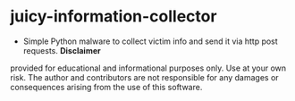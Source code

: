 # juicy-information-collector

* Simple Python malware to collect victim info and send it via http post requests.
**Disclaimer**

 provided for educational and informational purposes only. Use at your own risk. The author and contributors are not responsible for any damages or consequences arising from the use of this software.

